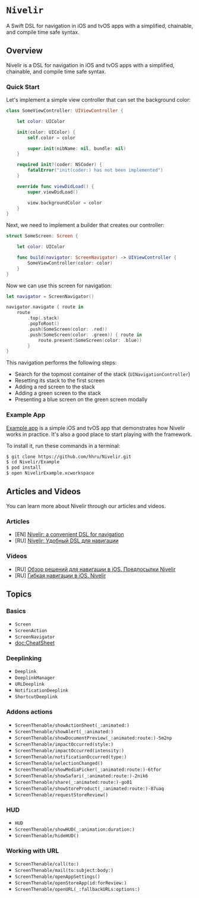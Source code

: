 # ``Nivelir``

A Swift DSL for navigation in iOS and tvOS apps with a simplified, chainable, and compile time safe syntax.

## Overview

Nivelir is a DSL for navigation in iOS and tvOS apps with a simplified, chainable, and compile time safe syntax.

### Quick Start

Let's implement a simple view controller that can set the background color:

``` swift
class SomeViewController: UIViewController {

    let color: UIColor

    init(color: UIColor) {
        self.color = color

        super.init(nibName: nil, bundle: nil)
    }

    required init?(coder: NSCoder) {
        fatalError("init(coder:) has not been implemented")
    }

    override func viewDidLoad() {
        super.viewDidLoad()

        view.backgroundColor = color
    }
}
```

Next, we need to implement a builder that creates our controller:

``` swift
struct SomeScreen: Screen {

    let color: UIColor

    func build(navigator: ScreenNavigator) -> UIViewController {
        SomeViewController(color: color)
    }
}
```

Now we can use this screen for navigation:

``` swift
let navigator = ScreenNavigator()

navigator.navigate { route in
    route
        .top(.stack)
        .popToRoot()
        .push(SomeScreen(color: .red))
        .push(SomeScreen(color: .green)) { route in
            route.present(SomeScreen(color: .blue))
        }
}
```

This navigation performs the following steps:
- Search for the topmost container of the stack (`UINavigationController`)
- Resetting its stack to the first screen
- Adding a red screen to the stack
- Adding a green screen to the stack
- Presenting a blue screen on the green screen modally


### Example App
[Example app](https://github.com/hhru/Nivelir/tree/main/Example) is a simple iOS and tvOS app that demonstrates how Nivelir works in practice.
It's also a good place to start playing with the framework.

To install it, run these commands in a terminal:

``` sh
$ git clone https://github.com/hhru/Nivelir.git
$ cd Nivelir/Example
$ pod install
$ open NivelirExample.xcworkspace
```


## Articles and Videos
You can learn more about Nivelir through our articles and videos.

### Articles
- [EN] [Nivelir: a convenient DSL for navigation](https://medium.com/hh-ru/nivelir-b6c550332971)
- [RU] [Nivelir: Удобный DSL для навигации](https://habr.com/ru/company/hh/blog/572488/)

### Videos
- [RU] [Обзор решений для навигации в iOS. Предпосылки Nivelir](https://youtu.be/FjAwpocB6rA)
- [RU] [Гибкая навигации в iOS. Nivelir](https://youtu.be/GcPTi8-WIn8)

## Topics

### Basics

- ``Screen``
- ``ScreenAction``
- ``ScreenNavigator``
- <doc:CheatSheet>

### Deeplinking

- ``Deeplink``
- ``DeeplinkManager``
- ``URLDeeplink``
- ``NotificationDeeplink``
- ``ShortcutDeeplink``

### Addons actions

- ``ScreenThenable/showActionSheet(_:animated:)``
- ``ScreenThenable/showAlert(_:animated:)``
- ``ScreenThenable/showDocumentPreview(_:animated:route:)-5m2np``
- ``ScreenThenable/impactOccurred(style:)``
- ``ScreenThenable/impactOccurred(intensity:)``
- ``ScreenThenable/notificationOccurred(type:)``
- ``ScreenThenable/selectionChanged()``
- ``ScreenThenable/showMediaPicker(_:animated:route:)-6tfor``
- ``ScreenThenable/showSafari(_:animated:route:)-2nik6``
- ``ScreenThenable/share(_:animated:route:)-go01``
- ``ScreenThenable/showStoreProduct(_:animated:route:)-87uaq``
- ``ScreenThenable/requestStoreReview()``

### HUD

- ``HUD``
- ``ScreenThenable/showHUD(_:animation:duration:)``
- ``ScreenThenable/hideHUD()``

### Working with URL

- ``ScreenThenable/call(to:)``
- ``ScreenThenable/mail(to:subject:body:)``
- ``ScreenThenable/openAppSettings()``
- ``ScreenThenable/openStoreApp(id:forReview:)``
- ``ScreenThenable/openURL(_:fallbackURLs:options:)``
